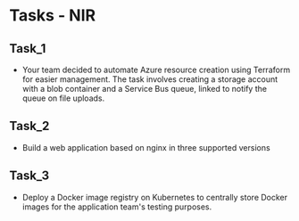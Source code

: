 # Tasks - NIR

## Task_1

- Your team decided to automate Azure resource creation using Terraform for easier management. The task involves creating a storage account with a blob container and a Service Bus queue, linked to notify the queue on file uploads.

## Task_2

- Build a web application based on nginx in three supported versions

## Task_3

- Deploy a Docker image registry on Kubernetes to centrally store Docker images for the application team's testing purposes.
